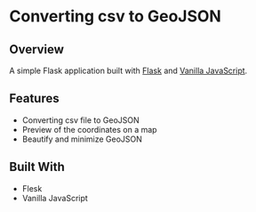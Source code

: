 # Converting csv to GeoJSON



## Overview

A simple Flask application built with [Flask](https://flask.palletsprojects.com/en/1.1.x/) and [Vanilla JavaScript](http://vanilla-js.com/).

## Features

- Converting csv file to GeoJSON
- Preview of the coordinates on a map
- Beautify and minimize GeoJSON

## Built With

- Flesk
- Vanilla JavaScript
